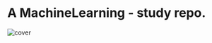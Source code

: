 # A MachineLearning - study repo.

![cover](https://content.techgig.com/photo/78556739/5-machine-learning-concepts-you-must-understand-to-clear-a-data-science-interview.jpg?107588)
